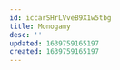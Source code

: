 ```yaml
---
id: iccarSHrLVveB9X1w5tbg
title: Monogamy
desc: ''
updated: 1639759165197
created: 1639759165197
---
```


